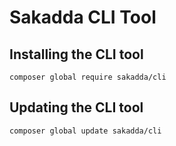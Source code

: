 # Sakadda CLI Tool

## Installing the CLI tool

```
composer global require sakadda/cli
```

## Updating the CLI tool

```
composer global update sakadda/cli
```
